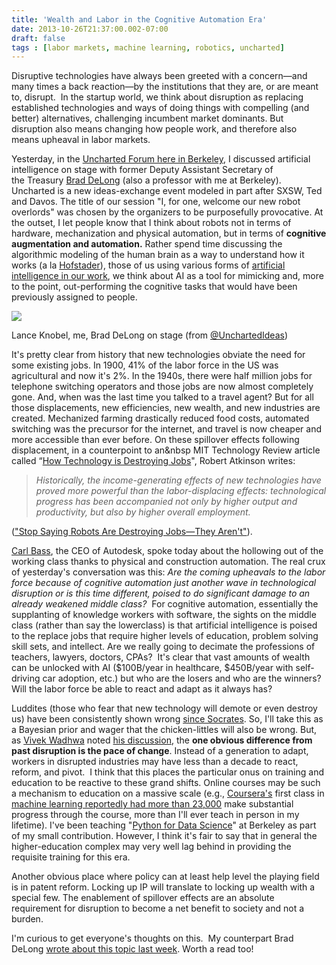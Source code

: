 ```yaml
---
title: 'Wealth and Labor in the Cognitive Automation Era'
date: 2013-10-26T21:37:00.002-07:00
draft: false
tags : [labor markets, machine learning, robotics, uncharted]
---
```


Disruptive technologies have always been greeted with a concern—and many times a back reaction—by the institutions that they are, or are meant to, disrupt.  In the startup world, we think about disruption as replacing established technologies and ways of doing things with compelling (and better) alternatives, challenging incumbent market dominants. But disruption also means changing how people work, and therefore also means upheaval in labor markets.   
  
  
Yesterday, in the [Uncharted Forum here in Berkeley](http://www.berkeleyideas.com/), I discussed artificial intelligence on stage with former Deputy Assistant Secretary of the Treasury [Brad DeLong](http://delong.typepad.com/) (also a professor with me at Berkeley). Uncharted is a new ideas-exchange event modeled in part after SXSW, Ted and Davos. The title of our session "I, for one, welcome our new robot overlords" was chosen by the organizers to be purposefully provocative. At the outset, I let people know that I think about robots not in terms of hardware, mechanization and physical automation, but in terms of **cognitive augmentation and automation.** Rather spend time discussing the algorithmic modeling of the human brain as a way to understand how it works (a la [Hofstader](http://www.theatlantic.com/magazine/archive/2013/11/the-man-who-would-teach-machines-to-think/309529/)), those of us using various forms of [artificial intelligence in our work](http://www.youtube.com/watch?v=mLuIB8aW2KA), we think about AI as a tool for mimicking and, more to the point, out-performing the cognitive tasks that would have been previously assigned to people.  
  
  

[![](http://3.bp.blogspot.com/-YB04iOUAqqk/UmvaEFI30bI/AAAAAAAADco/szEAyzT-Rgc/s320/BXcjcuxCUAEPf9H.jpg)](http://3.bp.blogspot.com/-YB04iOUAqqk/UmvaEFI30bI/AAAAAAAADco/szEAyzT-Rgc/s1600/BXcjcuxCUAEPf9H.jpg)

Lance Knobel, me, Brad DeLong on stage (from [@UnchartedIdeas](https://twitter.com/UnchartedIdeas/status/393822470349676544/photo/1))

  
It's pretty clear from history that new technologies obviate the need for some existing jobs. In 1900, 41% of the labor force in the US was agricultural and now it's 2%. In the 1940s, there were half million jobs for telephone switching operators and those jobs are now almost completely gone. And, when was the last time you talked to a travel agent? But for all those displacements, new efficiencies, new wealth, and new industries are created. Mechanized farming drastically reduced food costs, automated switching was the precursor for the internet, and travel is now cheaper and more accessible than ever before. On these spillover effects following displacement, in a counterpoint to an&nbsp MIT Technology Review article called “[How Technology is Destroying Jobs](http://www.technologyreview.com/featuredstory/515926/how-technology-is-destroying-jobs/)", Robert Atkinson writes:  
  
  

> _Historically, the income-generating effects of new technologies have proved more powerful than the labor-displacing effects: technological progress has been accompanied not only by higher output and productivity, but also by higher overall employment._

(["Stop Saying Robots Are Destroying Jobs—They Aren't"](http://m.technologyreview.com/view/519016/stop-saying-robots-are-destroying-jobs-they-arent/)).

  
[Carl Bass](https://twitter.com/carlbass), the CEO of Autodesk, spoke today about the hollowing out of the working class thanks to physical and construction automation. The real crux of yesterday's conversation was this: _Are the coming upheavals to the labor force because of cognitive automation just another wave in technological disruption or is this time different, poised to do significant damage to an already weakened middle class?_  For cognitive automation, essentially the supplanting of knowledge workers with software, the sights on the middle class (rather than say the lowerclass) is that artificial intelligence is poised to the replace jobs that require higher levels of education, problem solving skill sets, and intellect. Are we really going to decimate the professions of teachers, lawyers, doctors, CPAs?  It's clear that vast amounts of wealth can be unlocked with AI ($100B/year in healthcare, $450B/year with self-driving car adoption, etc.) but who are the losers and who are the winners? Will the labor force be able to react and adapt as it always has?  
  
Luddites (those who fear that new technology will demote or even destroy us) have been consistently shown wrong [since Socrates](http://chrisiozzo.com/2012/12/socrates-was-a-luddite/). So, I'll take this as a Bayesian prior and wager that the chicken-littles will also be wrong. But, as [Vivek Wadhwa](http://wadhwa.com/) noted [his discussion](http://www.berkeleyideas.com/event/opening-session/), the **one obvious difference from past disruption is the pace of change**. Instead of a generation to adapt, workers in disrupted industries may have less than a decade to react, reform, and pivot.  I think that this places the particular onus on training and education to be reactive to these grand shifts. Online courses may be such a mechanism to education on a massive scale (e.g., [Coursera's](https://www.coursera.org/) first class in [machine learning reportedly had more than 23,000](http://allthingsd.com/20120418/stanford-professors-launch-coursera-with-16m-from-kleiner-perkins-and-nea/) make substantial progress through the course, more than I'll ever teach in person in my lifetime). I've been teaching "[Python for Data Science](http://profjsb.github.io/python-seminar/)" at Berkeley as part of my small contribution. However, I think it's fair to say that in general the higher-education complex may very well lag behind in providing the requisite training for this era.  
  
Another obvious place where policy can at least help level the playing field is in patent reform. Locking up IP will translate to locking up wealth with a special few. The enablement of spillover effects are an absolute requirement for disruption to become a net benefit to society and not a burden.  
  
I'm curious to get everyone's thoughts on this.  My counterpart Brad DeLong [wrote about this topic last week](http://delong.typepad.com/sdj/2013/10/uncharted-may-i-for-one-welcome-our-new-robot-overlords-under-construction.html). Worth a read too!